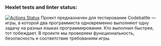 ### Hexlet tests and linter status:
[![Actions Status](https://github.com/yfcnirf/qa-engineer-project-85/actions/workflows/hexlet-check.yml/badge.svg)](https://github.com/yfcnirf/qa-engineer-project-85/actions)
Проект предназначен для тестирование Codebattle — игры, в которой два программиста одновременно выполняют одну задачу на разных языках программирования. Кто выполнил быстрее, тот побеждает. В проекте мы проверяем функциональность, безопасность и соответствие требованиям игры. 
